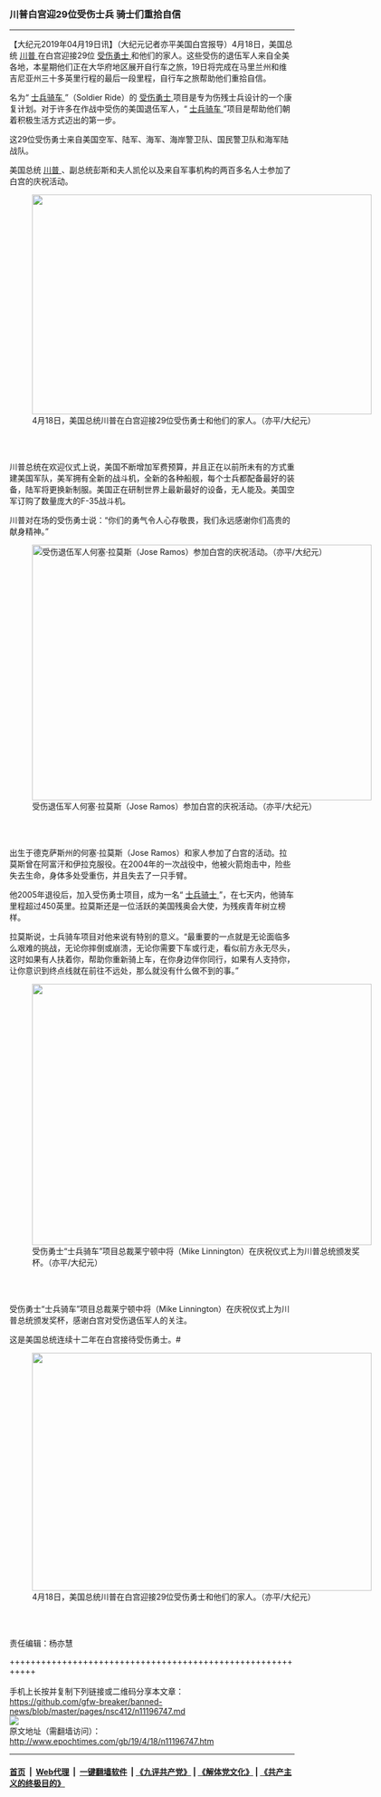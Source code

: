 ### 川普白宫迎29位受伤士兵 骑士们重拾自信
------------------------

<p>
 【大纪元2019年04月19日讯】（大纪元记者亦平美国白宫报导）4月18日，美国总统
 <a href="http://www.epochtimes.com/gb/tag/%E5%B7%9D%E6%99%AE.html">
  川普
 </a>
 在白宫迎接29位
 <a href="http://www.epochtimes.com/gb/tag/%E5%8F%97%E4%BC%A4%E5%8B%87%E5%A3%AB.html">
  受伤勇士
 </a>
 和他们的家人。这些受伤的退伍军人来自全美各地，本星期他们正在大华府地区展开自行车之旅，19日将完成在马里兰州和维吉尼亚州三十多英里行程的最后一段里程，自行车之旅帮助他们重拾自信。
</p>
<p>
 名为“
 <a href="http://www.epochtimes.com/gb/tag/%E5%A3%AB%E5%85%B5%E9%AA%91%E8%BD%A6.html">
  士兵骑车
 </a>
 ”（Soldier Ride）的
 <a href="http://www.epochtimes.com/gb/tag/%E5%8F%97%E4%BC%A4%E5%8B%87%E5%A3%AB.html">
  受伤勇士
 </a>
 项目是专为伤残士兵设计的一个康复计划。对于许多在作战中受伤的美国退伍军人，“
 <a href="http://www.epochtimes.com/gb/tag/%E5%A3%AB%E5%85%B5%E9%AA%91%E8%BD%A6.html">
  士兵骑车
 </a>
 ”项目是帮助他们朝着积极生活方式迈出的第一步。
</p>
<p>
 这29位受伤勇士来自美国空军、陆军、海军、海岸警卫队、国民警卫队和海军陆战队。
</p>
<p>
 美国总统
 <a href="http://www.epochtimes.com/gb/tag/%E5%B7%9D%E6%99%AE.html">
  川普
 </a>
 、副总统彭斯和夫人凯伦以及来自军事机构的两百多名人士参加了白宫的庆祝活动。
</p>
<figure class="wp-caption aligncenter" id="attachment_11196750" style="width: 600px">
 <a href="http://i.epochtimes.com/assets/uploads/2019/04/1596a6dcee3b8152_ttl7daykWL_000-trump.jpg">
  <img alt="" class="wp-image-11196750 size-large" height="388" src="http://i.epochtimes.com/assets/uploads/2019/04/1596a6dcee3b8152_ttl7daykWL_000-trump-600x388.jpg" width="600"/>
 </a>
 <br/><figcaption class="wp-caption-text">
  4月18日，美国总统川普在白宫迎接29位受伤勇士和他们的家人。（亦平/大纪元）
 </figcaption><br/>
</figure><br/>
<p>
 川普总统在欢迎仪式上说，美国不断增加军费预算，并且正在以前所未有的方式重建美国军队，美军拥有全新的战斗机，全新的各种船舰，每个士兵都配备最好的装备，陆军将更换新制服。美国正在研制世界上最新最好的设备，无人能及。美国空军订购了数量庞大的F-35战斗机。
</p>
<p>
 川普对在场的受伤勇士说：“你们的勇气令人心存敬畏，我们永远感谢你们高贵的献身精神。”
</p>
<figure class="wp-caption aligncenter" id="attachment_11196752" style="width: 600px">
 <a href="http://i.epochtimes.com/assets/uploads/2019/04/1596a6dcee3b8152_ttl7dayu3r_04-trump.jpg">
  <img alt="受伤退伍军人何塞·拉莫斯（Jose Ramos）参加白宫的庆祝活动。（亦平/大纪元）" class="wp-image-11196752 size-large" height="451" src="http://i.epochtimes.com/assets/uploads/2019/04/1596a6dcee3b8152_ttl7dayu3r_04-trump-600x451.jpg" width="600"/>
 </a>
 <br/><figcaption class="wp-caption-text">
  受伤退伍军人何塞·拉莫斯（Jose Ramos）参加白宫的庆祝活动。（亦平/大纪元）
 </figcaption><br/>
</figure><br/>
<p>
 出生于德克萨斯州的何塞·拉莫斯（Jose Ramos）和家人参加了白宫的活动。拉莫斯曾在阿富汗和伊拉克服役。在2004年的一次战役中，他被火箭炮击中，险些失去生命，身体多处受重伤，并且失去了一只手臂。
</p>
<p>
 他2005年退役后，加入受伤勇士项目，成为一名“
 <a href="http://www.epochtimes.com/gb/tag/%E5%A3%AB%E5%85%B5%E9%AA%91%E5%A3%AB.html">
  士兵骑士
 </a>
 ”，在七天内，他骑车里程超过450英里。拉莫斯还是一位活跃的美国残奥会大使，为残疾青年树立榜样。
</p>
<p>
 拉莫斯说，士兵骑车项目对他来说有特别的意义。“最重要的一点就是无论面临多么艰难的挑战，无论你摔倒或崩溃，无论你需要下车或行走，看似前方永无尽头，这时如果有人扶着你，帮助你重新骑上车，在你身边伴你同行，如果有人支持你，让你意识到终点线就在前往不远处，那么就没有什么做不到的事。”
</p>
<figure class="wp-caption aligncenter" id="attachment_11196755" style="width: 600px">
 <a href="http://i.epochtimes.com/assets/uploads/2019/04/1596a6dcee3b8152_ttl7daylKp_003-trump.jpg">
  <img alt="" class="wp-image-11196755 size-large" height="461" src="http://i.epochtimes.com/assets/uploads/2019/04/1596a6dcee3b8152_ttl7daylKp_003-trump-600x461.jpg" width="600"/>
 </a>
 <br/><figcaption class="wp-caption-text">
  受伤勇士“士兵骑车”项目总裁莱宁顿中将（Mike Linnington）在庆祝仪式上为川普总统颁发奖杯。（亦平/大纪元）
 </figcaption><br/>
</figure><br/>
<p>
 受伤勇士“士兵骑车”项目总裁莱宁顿中将（Mike Linnington）在庆祝仪式上为川普总统颁发奖杯，感谢白宫对受伤退伍军人的关注。
</p>
<p>
 这是美国总统连续十二年在白宫接待受伤勇士。#
</p>
<figure class="wp-caption aligncenter" id="attachment_11196754" style="width: 600px">
 <a href="http://i.epochtimes.com/assets/uploads/2019/04/1596a6dcee3b8152_ttl7dayJvn_01-trump.jpg">
  <img alt="" class="wp-image-11196754 size-large" height="420" src="http://i.epochtimes.com/assets/uploads/2019/04/1596a6dcee3b8152_ttl7dayJvn_01-trump-600x420.jpg" width="600"/>
 </a>
 <br/><figcaption class="wp-caption-text">
  4月18日，美国总统川普在白宫迎接29位受伤勇士和他们的家人。（亦平/大纪元）
 </figcaption><br/>
</figure><br/>
<p>
 责任编辑：杨亦慧
</p>

+++++++++++++++++++++++++++++++++++++++++++++++++++++++++++<br/><br/>
手机上长按并复制下列链接或二维码分享本文章：<br/>
https://github.com/gfw-breaker/banned-news/blob/master/pages/nsc412/n11196747.md <br/>
<a href='https://github.com/gfw-breaker/banned-news/blob/master/pages/nsc412/n11196747.md'><img src='https://github.com/gfw-breaker/banned-news/blob/master/pages/nsc412/n11196747.md.png'/></a> <br/>
原文地址（需翻墙访问）：http://www.epochtimes.com/gb/19/4/18/n11196747.htm


------------------------
#### [首页](https://github.com/gfw-breaker/banned-news/blob/master/README.md) &nbsp;|&nbsp; [Web代理](https://github.com/labour-camp/helloworld) &nbsp;|&nbsp; [一键翻墙软件](https://github.com/gfw-breaker/nogfw/blob/master/README.md) &nbsp;| [《九评共产党》](https://github.com/gfw-breaker/9ping.md/blob/master/README.md#九评之一评共产党是什么) | [《解体党文化》](https://github.com/gfw-breaker/jtdwh.md/blob/master/README.md) | [《共产主义的终极目的》](https://github.com/gfw-breaker/gczydzjmd.md/blob/master/README.md)

